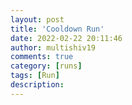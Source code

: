 ```yaml
---
layout: post
title: 'Cooldown Run'
date: 2022-02-22 20:11:46
author: multishiv19
comments: true
category: [runs]
tags: [Run]
description: 
---
```


<div width='100%' class='strava-embed-placeholder' data-embed-type='activity' data-embed-id='6719643407'></div>
<script src='https://strava-embeds.com/embed.js'></script>
